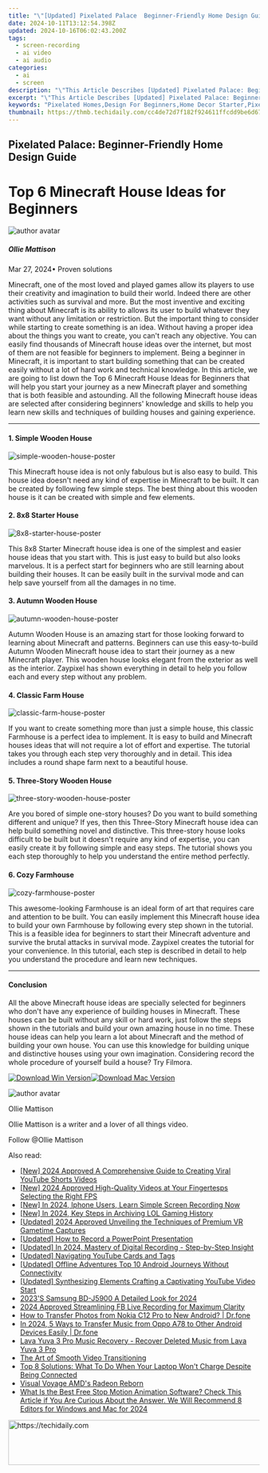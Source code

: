```yaml
---
title: "\"[Updated] Pixelated Palace  Beginner-Friendly Home Design Guide for 2024\""
date: 2024-10-11T13:12:54.398Z
updated: 2024-10-16T06:02:43.200Z
tags: 
  - screen-recording
  - ai video
  - ai audio
categories: 
  - ai
  - screen
description: "\"This Article Describes [Updated] Pixelated Palace: Beginner-Friendly Home Design Guide for 2024\""
excerpt: "\"This Article Describes [Updated] Pixelated Palace: Beginner-Friendly Home Design Guide for 2024\""
keywords: "Pixelated Homes,Design For Beginners,Home Decor Starter,Pixel Palace Designs,Easy Home Layouts,DIY Interior Guide,Basic House Planning"
thumbnail: https://thmb.techidaily.com/cc4de72d7f182f924611ffcdd9be6d67698446b35913acbf3e4fc8c5af445646.jpg
---
```


## Pixelated Palace: Beginner-Friendly Home Design Guide

# Top 6 Minecraft House Ideas for Beginners

![author avatar](https://images.wondershare.com/filmora/article-images/ollie-mattison.jpg)

##### Ollie Mattison

 Mar 27, 2024• Proven solutions

Minecraft, one of the most loved and played games allow its players to use their creativity and imagination to build their world. Indeed there are other activities such as survival and more. But the most inventive and exciting thing about Minecraft is its ability to allows its user to build whatever they want without any limitation or restriction. But the important thing to consider while starting to create something is an idea. Without having a proper idea about the things you want to create, you can't reach any objective. You can easily find thousands of Minecraft house ideas over the internet, but most of them are not feasible for beginners to implement. Being a beginner in Minecraft, it is important to start building something that can be created easily without a lot of hard work and technical knowledge. In this article, we are going to list down the Top 6 Minecraft House Ideas for Beginners that will help you start your journey as a new Minecraft player and something that is both feasible and astounding. All the following Minecraft house ideas are selected after considering beginners' knowledge and skills to help you learn new skills and techniques of building houses and gaining experience.

---

#### 1\. Simple Wooden House

![simple-wooden-house-poster](https://images.wondershare.com/filmora/article-images/simple-wooden-house-poster.jpg)

This Minecraft house idea is not only fabulous but is also easy to build. This house idea doesn't need any kind of expertise in Minecraft to be built. It can be created by following few simple steps. The best thing about this wooden house is it can be created with simple and few elements.

#### 2\. 8x8 Starter House

![8x8-starter-house-poster](https://images.wondershare.com/filmora/article-images/8x8-starter-house-poster.jpg)

This 8x8 Starter Minecraft house idea is one of the simplest and easier house ideas that you start with. This is just easy to build but also looks marvelous. It is a perfect start for beginners who are still learning about building their houses. It can be easily built in the survival mode and can help save yourself from all the damages in no time.

#### 3\. Autumn Wooden House

![autumn-wooden-house-poster](https://images.wondershare.com/filmora/article-images/autumn-wooden-house-poster.jpg)

Autumn Wooden House is an amazing start for those looking forward to learning about Minecraft and patterns. Beginners can use this easy-to-build Autumn Wooden Minecraft house idea to start their journey as a new Minecraft player. This wooden house looks elegant from the exterior as well as the interior. Zaypixel has shown everything in detail to help you follow each and every step without any problem.

#### 4\. Classic Farm House

![classic-farm-house-poster](https://images.wondershare.com/filmora/article-images/classic-farm-house-poster.jpg)

If you want to create something more than just a simple house, this classic Farmhouse is a perfect idea to implement. It is easy to build and Minecraft houses ideas that will not require a lot of effort and expertise. The tutorial takes you through each step very thoroughly and in detail. This idea includes a round shape farm next to a beautiful house.

#### 5\. Three-Story Wooden House

![three-story-wooden-house-poster](https://images.wondershare.com/filmora/article-images/three-story-wooden-house-poster.jpg)

Are you bored of simple one-story houses? Do you want to build something different and unique? If yes, then this Three-Story Minecraft house idea can help build something novel and distinctive. This three-story house looks difficult to be built but it doesn't require any kind of expertise, you can easily create it by following simple and easy steps. The tutorial shows you each step thoroughly to help you understand the entire method perfectly.

#### 6\. Cozy Farmhouse

![cozy-farmhouse-poster](https://images.wondershare.com/filmora/article-images/cozy-farmhouse-poster.jpg)

This awesome-looking Farmhouse is an ideal form of art that requires care and attention to be built. You can easily implement this Minecraft house idea to build your own Farmhouse by following every step shown in the tutorial. This is a feasible idea for beginners to start their Minecraft adventure and survive the brutal attacks in survival mode. Zaypixel creates the tutorial for your convenience. In this tutorial, each step is described in detail to help you understand the procedure and learn new techniques.

---

#### Conclusion

All the above Minecraft house ideas are specially selected for beginners who don't have any experience of building houses in Minecraft. These houses can be built without any skill or hard work, just follow the steps shown in the tutorials and build your own amazing house in no time. These house ideas can help you learn a lot about Minecraft and the method of building your own house. You can use this knowledge for building unique and distinctive houses using your own imagination.
Considering record the whole procedure of yourself build a house? Try Filmora.

[![Download Win Version](https://images.wondershare.com/filmora/guide/download-btn-win.jpg)](https://tools.techidaily.com/wondershare/filmora/download/)[![Download Mac Version](https://images.wondershare.com/filmora/guide/download-btn-mac.jpg)](https://tools.techidaily.com/wondershare/filmora/download/)

![author avatar](https://images.wondershare.com/filmora/article-images/ollie-mattison.jpg)

Ollie Mattison

Ollie Mattison is a writer and a lover of all things video.

Follow @Ollie Mattison

<ins class="adsbygoogle"
      style="display:block"
      data-ad-client="ca-pub-7571918770474297"
      data-ad-slot="8358498916"
      data-ad-format="auto"
      data-full-width-responsive="true"></ins>

<span class="atpl-alsoreadstyle">Also read:</span>
<div><ul>
<li><a href="https://youtube-blog.techidaily.com/024-approved-a-comprehensive-guide-to-creating-viral-youtube-shorts-videos/"><u>[New] 2024 Approved A Comprehensive Guide to Creating Viral YouTube Shorts Videos</u></a></li>
<li><a href="https://screen-video-capture.techidaily.com/new-2024-approved-high-quality-videos-at-your-fingertesps-selecting-the-right-fps/"><u>[New] 2024 Approved High-Quality Videos at Your Fingertesps Selecting the Right FPS</u></a></li>
<li><a href="https://screen-video-capture.techidaily.com/new-in-2024-iphone-users-learn-simple-screen-recording-now/"><u>[New] In 2024, Iphone Users, Learn Simple Screen Recording Now</u></a></li>
<li><a href="https://screen-video-capture.techidaily.com/new-in-2024-key-steps-in-archiving-lol-gaming-history/"><u>[New] In 2024, Key Steps in Archiving LOL Gaming History</u></a></li>
<li><a href="https://screen-video-capture.techidaily.com/updated-2024-approved-unveiling-the-techniques-of-premium-vr-gametime-captures/"><u>[Updated] 2024 Approved Unveiling the Techniques of Premium VR Gametime Captures</u></a></li>
<li><a href="https://screen-video-capture.techidaily.com/updated-how-to-record-a-powerpoint-presentation/"><u>[Updated] How to Record a PowerPoint Presentation</u></a></li>
<li><a href="https://screen-video-capture.techidaily.com/updated-in-2024-mastery-of-digital-recording-step-by-step-insight/"><u>[Updated] In 2024, Mastery of Digital Recording - Step-by-Step Insight</u></a></li>
<li><a href="https://facebook-video-share.techidaily.com/updated-navigating-youtube-cards-and-tags/"><u>[Updated] Navigating YouTube Cards and Tags</u></a></li>
<li><a href="https://screen-video-capture.techidaily.com/updated-offline-adventures-top-10-android-journeys-without-connectivity/"><u>[Updated] Offline Adventures Top 10 Android Journeys Without Connectivity</u></a></li>
<li><a href="https://facebook-video-share.techidaily.com/updated-synthesizing-elements-crafting-a-captivating-youtube-video-start/"><u>[Updated] Synthesizing Elements Crafting a Captivating YouTube Video Start</u></a></li>
<li><a href="https://extra-information.techidaily.com/2023s-samsung-bd-j5900-a-detailed-look-for-2024/"><u>2023'S Samsung BD-J5900 A Detailed Look for 2024</u></a></li>
<li><a href="https://facebook-videos.techidaily.com/2024-approved-streamlining-fb-live-recording-for-maximum-clarity/"><u>2024 Approved Streamlining FB Live Recording for Maximum Clarity</u></a></li>
<li><a href="https://android-transfer.techidaily.com/how-to-transfer-photos-from-nokia-c12-pro-to-new-android-drfone-by-drfone-transfer-from-android-transfer-from-android/"><u>How to Transfer Photos from Nokia C12 Pro to New Android? | Dr.fone</u></a></li>
<li><a href="https://android-transfer.techidaily.com/in-2024-5-ways-to-transfer-music-from-oppo-a78-to-other-android-devices-easily-drfone-by-drfone-transfer-from-android-transfer-from-android/"><u>In 2024, 5 Ways to Transfer Music from Oppo A78 to Other Android Devices Easily | Dr.fone</u></a></li>
<li><a href="https://review-topics.techidaily.com/lava-yuva-3-pro-music-recovery-recover-deleted-music-from-lava-yuva-3-pro-by-fonelab-android-recover-music/"><u>Lava Yuva 3 Pro Music Recovery - Recover Deleted Music from Lava Yuva 3 Pro</u></a></li>
<li><a href="https://screen-video-capture.techidaily.com/the-art-of-smooth-video-transitioning/"><u>The Art of Smooth Video Transitioning</u></a></li>
<li><a href="https://techidaily.com/top-8-solutions-what-to-do-when-your-laptop-wont-charge-despite-being-connected/"><u>Top 8 Solutions: What To Do When Your Laptop Won't Charge Despite Being Connected</u></a></li>
<li><a href="https://screen-video-capture.techidaily.com/visual-voyage-amds-radeon-reborn/"><u>Visual Voyage AMD's Radeon Reborn</u></a></li>
<li><a href="https://ai-video-tools.techidaily.com/what-is-the-best-free-stop-motion-animation-software-check-this-article-if-you-are-curious-about-the-answer-we-will-recommend-8-editors-for-windows-and-mac-/"><u>What Is the Best Free Stop Motion Animation Software? Check This Article if You Are Curious About the Answer. We Will Recommend 8 Editors for Windows and Mac for 2024</u></a></li>
</ul></div>

<!-- affiliate ads begin -->
<a href="https://aligracehair.sjv.io/c/5597632/2135405/19272" target="_top" id="2135405">
  <img src="//a.impactradius-go.com/display-ad/19272-2135405" border="0" alt="https://techidaily.com" width="728" height="90"/>
</a>
<img height="0" width="0" src="https://aligracehair.sjv.io/i/5597632/2135405/19272" style="position:absolute;visibility:hidden;" border="0" />
<!-- affiliate ads end -->

